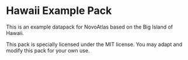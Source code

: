 # Hawaii Example Pack

This is an example datapack for NovoAtlas based on the Big Island of Hawaii. 

This pack is specially licensed under the MIT license. You may adapt and modify this pack for your own use.
